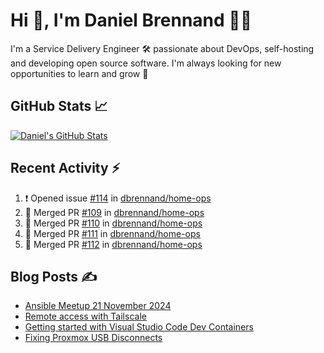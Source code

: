 # Hi 👋, I'm Daniel Brennand 👨‍💻

I'm a Service Delivery Engineer 🛠 passionate about DevOps, self-hosting and developing open source software. I'm always looking for new opportunities to learn and grow 🌱

## GitHub Stats 📈

[![Daniel's GitHub Stats](https://github-readme-stats.vercel.app/api?username=dbrennand&show_icons=true&count_private=true&hide_border=true&theme=dark)](https://github.com/anuraghazra/github-readme-stats)

## Recent Activity ⚡

<!--START_SECTION:activity-->
1. ❗ Opened issue [#114](https://github.com/dbrennand/home-ops/issues/114) in [dbrennand/home-ops](https://github.com/dbrennand/home-ops)
2. 🎉 Merged PR [#109](https://github.com/dbrennand/home-ops/pull/109) in [dbrennand/home-ops](https://github.com/dbrennand/home-ops)
3. 🎉 Merged PR [#110](https://github.com/dbrennand/home-ops/pull/110) in [dbrennand/home-ops](https://github.com/dbrennand/home-ops)
4. 🎉 Merged PR [#111](https://github.com/dbrennand/home-ops/pull/111) in [dbrennand/home-ops](https://github.com/dbrennand/home-ops)
5. 🎉 Merged PR [#112](https://github.com/dbrennand/home-ops/pull/112) in [dbrennand/home-ops](https://github.com/dbrennand/home-ops)
<!--END_SECTION:activity-->

## Blog Posts ✍

<!-- BLOG-POST-LIST:START -->
- [Ansible Meetup 21 November 2024](https://danielbrennand.com/blog/ansible-meetup-21-november/)
- [Remote access with Tailscale](https://danielbrennand.com/blog/tailscale/)
- [Getting started with Visual Studio Code Dev Containers](https://danielbrennand.com/blog/vscode-dev-containers/)
- [Fixing Proxmox USB Disconnects](https://danielbrennand.com/blog/proxmox-fix-usb-disconnect/)
<!-- BLOG-POST-LIST:END -->
